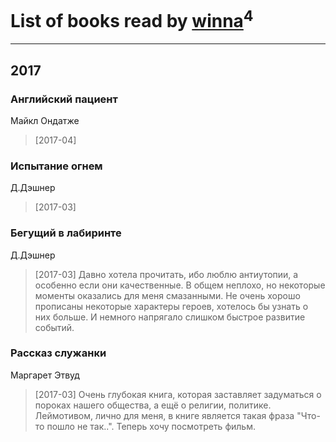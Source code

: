 # List of books read by [winna](http://vk.com/id37278708)<sup>4</sup>
---

## 2017

### Английский пациент
Майкл Ондатже
> [2017-04] 


### Испытание огнем
Д.Дэшнер
> [2017-03] 


### Бегущий в лабиринте
Д.Дэшнер
> [2017-03] Давно хотела прочитать, ибо люблю антиутопии, а особенно если они качественные. В общем неплохо, но некоторые моменты оказались для меня смазанными. Не очень хорошо прописаны некоторые характеры героев, хотелось бы узнать о них больше. И немного напрягало слишком быстрое развитие событий.


### Рассказ служанки
Маргарет Этвуд
> [2017-03] Очень глубокая книга, которая заставляет задуматься о пороках нашего общества, а ещё о религии, политике. Леймотивом, лично для меня, в книге является такая фраза "Что-то пошло не так..".  Теперь хочу посмотреть фильм.



